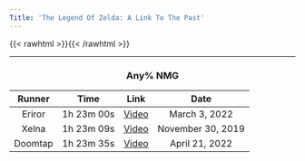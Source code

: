 ```yaml
---
Title: 'The Legend Of Zelda: A Link To The Past'
---
```

{{< rawhtml >}}<style>h3 {text-align: center ;}</style>{{< /rawhtml >}}

---
### Any% NMG
|Runner|Time|Link|Date|
|:----:|:--:|:---:|:--:|
|Eriror|1h 23m 00s|[Video](https://www.twitch.tv/videos/1413047957)|March 3, 2022|
|Xelna|1h 23m 09s|[Video](https://www.twitch.tv/videos/515538518)|November 30, 2019|
|Doomtap|1h 23m 35s|[Video](https://www.twitch.tv/videos/1463184767)|April 21, 2022|